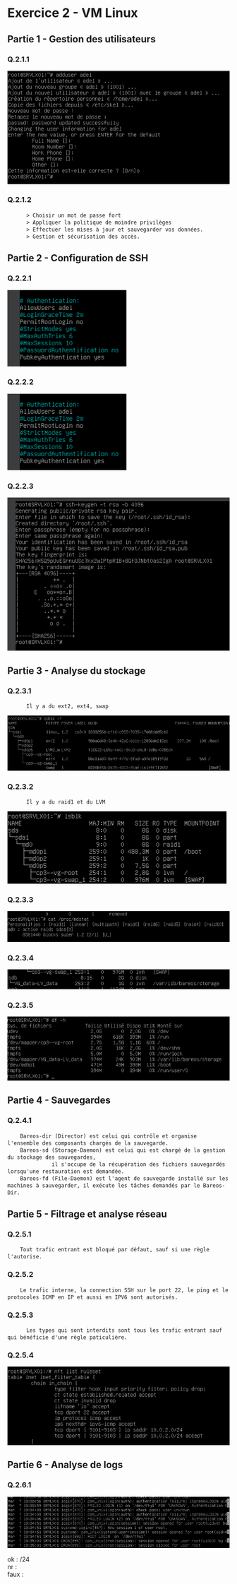 # Exercice 2 - VM Linux # 

## Partie 1 - Gestion des utilisateurs ##
### Q.2.1.1 ###   
![](https://github.com/AdeL448/Checkpoint3/blob/main/Ressources/Q.2.1.1.png) 
### Q.2.1.2 ###   
          > Choisir un mot de passe fort 
          > Appliquer la politique de moindre privilèges
          > Effectuer les mises à jour et sauvegarder vos données.
          > Gestion et sécurisation des accès.
          
## Partie 2 - Configuration de SSH ##
### Q.2.2.1 ###   
![](https://github.com/AdeL448/Checkpoint3/blob/main/Ressources/Q.2.2.1.png) 
### Q.2.2.2 ###   
![](https://github.com/AdeL448/Checkpoint3/blob/main/Ressources/Q.2.2.2.png) 
### Q.2.2.3 ###   
![](https://github.com/AdeL448/Checkpoint3/blob/main/Ressources/Q.2.2.3.png) 

## Partie 3 - Analyse du stockage ##
### Q.2.3.1 ###   
          Il y a du ext2, ext4, swap  
![](https://github.com/AdeL448/Checkpoint3/blob/main/Ressources/Q.2.3.1.png)           
### Q.2.3.2 ###  
          Il y a du raid1 et du LVM  
 ![](https://github.com/AdeL448/Checkpoint3/blob/main/Ressources/Q.2.3.2.png)           
### Q.2.3.3 ###   
![](https://github.com/AdeL448/Checkpoint3/blob/main/Ressources/Q.2.3.3A.png) 
### Q.2.3.4 ###   
![](https://github.com/AdeL448/Checkpoint3/blob/main/Ressources/Q.2.3.4.png) 
### Q.2.3.5 ###   
![](https://github.com/AdeL448/Checkpoint3/blob/main/Ressources/Q.2.3.5.png) 

## Partie 4 - Sauvegardes ##
### Q.2.4.1 ###  
        Bareos-dir (Director) est celui qui contrôle et organise l'ensemble des composants chargés de la sauvegarde.  
        Bareos-sd (Storage-Daemon) est celui qui est chargé de la gestion du stockage des sauvegardes,    
                  il s'occupe de la récupération des fichiers sauvegardés lorsqu'une restauration est demandée.
        Bareos-fd (File-Daemon) est l'agent de sauvegarde installé sur les machines à sauvegarder, il exécute les tâches demandés par le Bareos-Dir.

## Partie 5 - Filtrage et analyse réseau ##
### Q.2.5.1 ###  
        Tout trafic entrant est bloqué par défaut, sauf si une règle l'autorise.  
### Q.2.5.2 ###  
        Le trafic interne, la connection SSH sur le port 22, le ping et le protocoles ICMP en IP et aussi en IPV6 sont autorisés.
### Q.2.5.3 ###     
          Les types qui sont interdits sont tous les trafic entrant sauf qui bénéficie d'une règle paticulière.
### Q.2.5.4 ###   
![](https://github.com/AdeL448/Checkpoint3/blob/main/Ressources/Q.2.5.4.png) 

## Partie 6 - Analyse de logs ##

### Q.2.6.1 ###   
![](https://github.com/AdeL448/Checkpoint3/blob/main/Ressources/Q.2.6.1.png) 

ok : /24  
nr :  
faux :   
